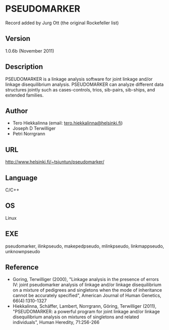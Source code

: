 # PSEUDOMARKER
Record added by Jurg Ott (the original Rockefeller list)

## Version
1.0.6b (November 2011)

## Description
PSEUDOMARKER is a linkage analysis software for joint linkage and/or linkage disequilibrium analysis. PSEUDOMARKER can analyze different data structures jointly such as cases-controls, trios, sib-pairs, sib-ships, and extended families.

## Author
* Tero Hiekkalinna (email: tero.hiekkalinna@helsinki.fi)
* Joseph D Terwilliger
* Petri Norrgrann

## URL
http://www.helsinki.fi/~tsjuntun/pseudomarker/

## Language
C/C++

## OS
Linux

## EXE
pseudomarker, ilinkpseudo, makepedpseudo, mlinkpseudo, linkmappseudo, unknownpseudo

## Reference
* Goring, Terwilliger (2000), "Linkage analysis in the presence of errors IV: joint pseudomarker analysis of linkage and/or linkage disequilibrium on a mixture of pedigrees and singletons when the mode of inheritance cannot be accurately specified", American Journal of Human Genetics, 66(4):1310-1327
* Hiekkalinna, Schäffer, Lambert, Norrgrann, Göring, Terwilliger (2011), "PSEUDOMARKER: a powerful program for joint linkage and/or linkage disequilibrium analysis on mixtures of singletons and related individuals", Human Heredity, 71:256-266